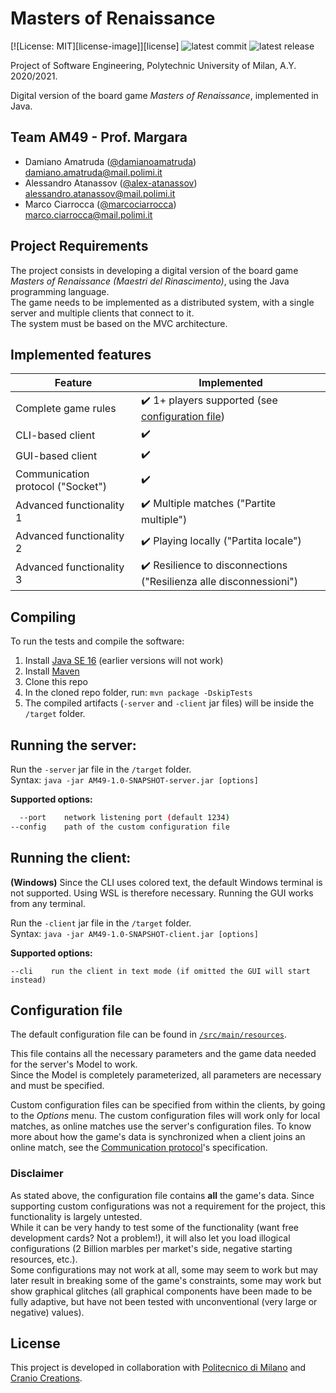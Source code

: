 # Masters of Renaissance
[![License: MIT][license-image]][license]
![latest commit](https://img.shields.io/github/last-commit/damianoamatruda/ingswAM2021-Amatruda-Atanassov-Ciarrocca?color=brightgreen)
![latest release](https://img.shields.io/github/v/release/damianoamatruda/ingswAM2021-Amatruda-Atanassov-Ciarrocca?color=blueviolet)

Project of Software Engineering, Polytechnic University of Milan, A.Y. 2020/2021.

Digital version of the board game *Masters of Renaissance*, implemented in Java.

## Team AM49 - Prof. Margara
 - Damiano Amatruda ([@damianoamatruda](https://github.com/damianoamatruda)) <br> damiano.amatruda@mail.polimi.it
 - Alessandro Atanassov ([@alex-atanassov](https://github.com/alex-atanassov)) <br> alessandro.atanassov@mail.polimi.it
 - Marco Ciarrocca ([@marcociarrocca](https://github.com/marcociarrocca)) <br> marco.ciarrocca@mail.polimi.it

## Project Requirements
The project consists in developing a digital version of the board game *Masters of Renaissance (Maestri del Rinascimento)*,
using the Java programming language.  
The game needs to be implemented as a distributed system, with a single server and multiple clients that connect to it.  
The system must be based on the MVC architecture.

## Implemented features
| Feature | Implemented |
| ------- | ----------- |
| Complete game rules | :heavy_check_mark: 1+ players supported (see [configuration file](#configuration-file)) |
| CLI-based client | :heavy_check_mark: |
| GUI-based client | :heavy_check_mark: |
| Communication protocol ("Socket") | :heavy_check_mark: |
| Advanced functionality 1 | :heavy_check_mark: Multiple matches ("Partite multiple") |
| Advanced functionality 2 | :heavy_check_mark: Playing locally ("Partita locale") |
| Advanced functionality 3 | :heavy_check_mark: Resilience to disconnections ("Resilienza alle disconnessioni") |

## Compiling
To run the tests and compile the software:

1. Install [Java SE 16](https://docs.oracle.com/en/java/javase/16/) (earlier versions will not work)
2. Install [Maven](https://maven.apache.org/install.html)
3. Clone this repo
4. In the cloned repo folder, run: `mvn package -DskipTests`
5. The compiled artifacts (`-server` and `-client` jar files) will be inside the `/target` folder.

## Running the server:
Run the `-server` jar file in the `/target` folder.  
Syntax: `java -jar AM49-1.0-SNAPSHOT-server.jar [options]`

**Supported options:**
```bash
  --port    network listening port (default 1234)
--config    path of the custom configuration file
```

## Running the client:
**(Windows)** Since the CLI uses colored text, the default Windows terminal is not supported. Using WSL is therefore necessary.
Running the GUI works from any terminal.

Run the `-client` jar file in the `/target` folder.  
Syntax: `java -jar AM49-1.0-SNAPSHOT-client.jar [options]`

**Supported options:**
```
--cli    run the client in text mode (if omitted the GUI will start instead)
```

## Configuration file
The default configuration file can be found in [`/src/main/resources`](src/main/resources/config/config.json).

This file contains all the necessary parameters and the game data needed for the server's Model to work.  
Since the Model is completely parameterized, all parameters are necessary and must be specified.

Custom configuration files can be specified from within the clients, by going to the *Options* menu.
The custom configuration files will work only for local matches, as online matches use the server's configuration files.
To know more about how the game's data is synchronized when a client joins an online match,
see the [Communication protocol](deliverables/Communication%20protocol.md)'s specification.

### Disclaimer
As stated above, the configuration file contains **all** the game's data.
Since supporting custom configurations was not a requirement for the project, this functionality is largely untested.  
While it can be very handy to test some of the functionality (want free development cards? Not a problem!),
it will also let you load illogical configurations (2 Billion marbles per market's side, negative starting resources, etc.).  
Some configurations may not work at all, some may seem to work but may later result in breaking some of the game's constraints,
some may work but show graphical glitches (all graphical components have been made to be fully adaptive,
but have not been tested with unconventional (very large or negative) values).

## License
This project is developed in collaboration with [Politecnico di Milano](https://www.polimi.it) and
[Cranio Creations](http://www.craniocreations.it).